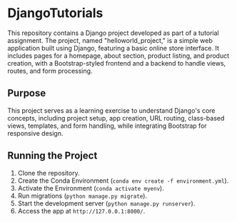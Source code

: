 # DjangoTutorials

This repository contains a Django project developed as part of a tutorial assignment. The project, named "helloworld_project," is a simple web application built using Django, featuring a basic online store interface. It includes pages for a homepage, about section, product listing, and product creation, with a Bootstrap-styled frontend and a backend to handle views, routes, and form processing.

## Purpose
This project serves as a learning exercise to understand Django's core concepts, including project setup, app creation, URL routing, class-based views, templates, and form handling, while integrating Bootstrap for responsive design.

## Running the Project
1. Clone the repository.
2. Create the Conda Environment (`conda env create -f environment.yml`).
3. Activate the Environment (`conda activate myenv`).
2. Run migrations (`python manage.py migrate`).
3. Start the development server (`python manage.py runserver`).
4. Access the app at `http://127.0.0.1:8000/`.